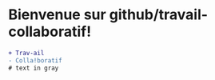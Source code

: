 # Bienvenue sur github/travail-collaboratif!

```diff
+ Trav-ail
- Colla!boratif
# text in gray
```
